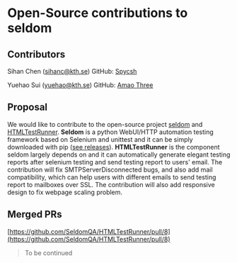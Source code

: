# Open-Source contributions to seldom

## Contributors

Sihan Chen (sihanc@kth.se)
GitHub: [Spycsh](https://github.com/Spycsh)

Yuehao Sui (yuehao@kth.se)
GitHub: [Amao Three](https://github.com/amaothree)


## Proposal

We would like to contribute to the open-source project [seldom](https://github.com/seldomQA/seldom/) and [HTMLTestRunner](https://github.com/SeldomQA/HTMLTestRunner). **Seldom** is a python WebUI/HTTP automation testing framework based on Selenium and unittest and it can be simply downloaded with pip ([see releases](https://pypi.org/project/seldom/)). **HTMLTestRunner** is the component seldom largely depends on and it can automatically generate elegant testing reports after selenium testing and send testing report to users' email. The contribution will fix SMTPServerDisconnected bugs, and also add mail compatibility, which can help users with different emails to send testing report to mailboxes over SSL. The contribution will also add responsive design to fix webpage scaling problem.


## Merged PRs
[https://github.com/SeldomQA/HTMLTestRunner/pull/8](https://github.com/SeldomQA/HTMLTestRunner/pull/8)

> To be continued

